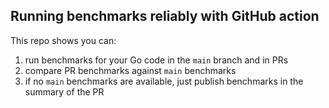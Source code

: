 ## Running benchmarks reliably with GitHub action

This repo shows you can:

1. run benchmarks for your Go code in the `main` branch and in PRs
2. compare PR benchmarks against `main` benchmarks
3. if no `main` benchmarks are available, just publish benchmarks in the summary of the PR